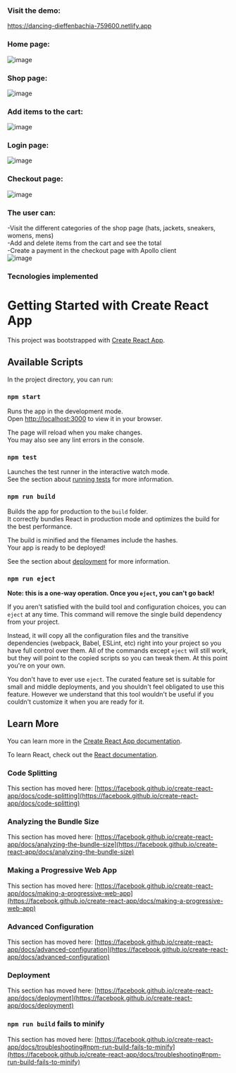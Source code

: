 ### Visit the demo:
https://dancing-dieffenbachia-759600.netlify.app

### Home page:
![image](https://user-images.githubusercontent.com/65067847/179873800-b2659c1d-6468-43c8-83c1-9945fc362d51.png)

### Shop page:
![image](https://user-images.githubusercontent.com/65067847/179873905-dc628540-9fe8-454e-866c-3b7c8ac272a0.png)

### Add items to the cart:
![image](https://user-images.githubusercontent.com/65067847/179874906-607148fb-d774-4bc6-ab8f-b18a261491ab.png)

### Login page:
![image](https://user-images.githubusercontent.com/65067847/179875014-6f46de11-6dd5-4e19-b9e6-72e1b3d3f46c.png)

### Checkout page:
![image](https://user-images.githubusercontent.com/65067847/179874980-6da67204-cf75-44ea-89e7-212dacf4fbe7.png)

### The user can:
-Visit the different categories of the shop page (hats, jackets, sneakers, womens, mens)</br>
-Add and delete items from the cart and see the total</br>
-Create a payment in the checkout page with Apollo client</br>
![image](https://user-images.githubusercontent.com/65067847/179875530-e410ca2b-5c03-4a9a-905c-2caa74a9d463.png)

### Tecnologies implemented


# Getting Started with Create React App

This project was bootstrapped with [Create React App](https://github.com/facebook/create-react-app).

## Available Scripts

In the project directory, you can run:

### `npm start`

Runs the app in the development mode.\
Open [http://localhost:3000](http://localhost:3000) to view it in your browser.

The page will reload when you make changes.\
You may also see any lint errors in the console.

### `npm test`

Launches the test runner in the interactive watch mode.\
See the section about [running tests](https://facebook.github.io/create-react-app/docs/running-tests) for more information.

### `npm run build`

Builds the app for production to the `build` folder.\
It correctly bundles React in production mode and optimizes the build for the best performance.

The build is minified and the filenames include the hashes.\
Your app is ready to be deployed!

See the section about [deployment](https://facebook.github.io/create-react-app/docs/deployment) for more information.

### `npm run eject`

**Note: this is a one-way operation. Once you `eject`, you can't go back!**

If you aren't satisfied with the build tool and configuration choices, you can `eject` at any time. This command will remove the single build dependency from your project.

Instead, it will copy all the configuration files and the transitive dependencies (webpack, Babel, ESLint, etc) right into your project so you have full control over them. All of the commands except `eject` will still work, but they will point to the copied scripts so you can tweak them. At this point you're on your own.

You don't have to ever use `eject`. The curated feature set is suitable for small and middle deployments, and you shouldn't feel obligated to use this feature. However we understand that this tool wouldn't be useful if you couldn't customize it when you are ready for it.

## Learn More

You can learn more in the [Create React App documentation](https://facebook.github.io/create-react-app/docs/getting-started).

To learn React, check out the [React documentation](https://reactjs.org/).

### Code Splitting

This section has moved here: [https://facebook.github.io/create-react-app/docs/code-splitting](https://facebook.github.io/create-react-app/docs/code-splitting)

### Analyzing the Bundle Size

This section has moved here: [https://facebook.github.io/create-react-app/docs/analyzing-the-bundle-size](https://facebook.github.io/create-react-app/docs/analyzing-the-bundle-size)

### Making a Progressive Web App

This section has moved here: [https://facebook.github.io/create-react-app/docs/making-a-progressive-web-app](https://facebook.github.io/create-react-app/docs/making-a-progressive-web-app)

### Advanced Configuration

This section has moved here: [https://facebook.github.io/create-react-app/docs/advanced-configuration](https://facebook.github.io/create-react-app/docs/advanced-configuration)

### Deployment

This section has moved here: [https://facebook.github.io/create-react-app/docs/deployment](https://facebook.github.io/create-react-app/docs/deployment)

### `npm run build` fails to minify

This section has moved here: [https://facebook.github.io/create-react-app/docs/troubleshooting#npm-run-build-fails-to-minify](https://facebook.github.io/create-react-app/docs/troubleshooting#npm-run-build-fails-to-minify)
